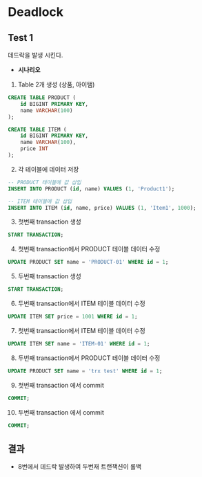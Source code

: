 # Deadlock

## Test 1
데드락을 발생 시킨다.

- **시나리오**
1. Table 2개 생성 (상품, 아이탬)
```sql
CREATE TABLE PRODUCT (
    id BIGINT PRIMARY KEY,
    name VARCHAR(100)
);

CREATE TABLE ITEM (
    id BIGINT PRIMARY KEY,
    name VARCHAR(100),
    price INT
);
```

2. 각 테이블에 데이터 저장
```sql
-- PRODUCT 테이블에 값 삽입
INSERT INTO PRODUCT (id, name) VALUES (1, 'Product1');

-- ITEM 테이블에 값 삽입
INSERT INTO ITEM (id, name, price) VALUES (1, 'Item1', 1000);
```

3. 첫번째 transaction 생성
```sql
START TRANSACTION;
```
4. 첫번째 transaction에서 PRODUCT 테이블 데이터 수정
```sql
UPDATE PRODUCT SET name = 'PRODUCT-01' WHERE id = 1;
```
5. 두번째 transaction 생성
```sql
START TRANSACTION;
```
6. 두번째 transaction에서 ITEM 테이블 데이터 수정
```sql
UPDATE ITEM SET price = 1001 WHERE id = 1;
```
7. 첫번째 transaction에서 ITEM 테이블 데이터 수정
```sql
UPDATE ITEM SET name = 'ITEM-01' WHERE id = 1;
```
8. 두번째 transaction에서 PRODUCT 테이블 데이터 수정
```sql
UPDATE PRODUCT SET name = 'trx test' WHERE id = 1;
```
9. 첫번째 transaction 에서 commit
```sql
COMMIT;
```
10. 두번째 transaction 에서 commit
```sql
COMMIT;
```

## 결과

- 8번에서 데드락 발생하여 두번재 트랜잭션이 롤백
